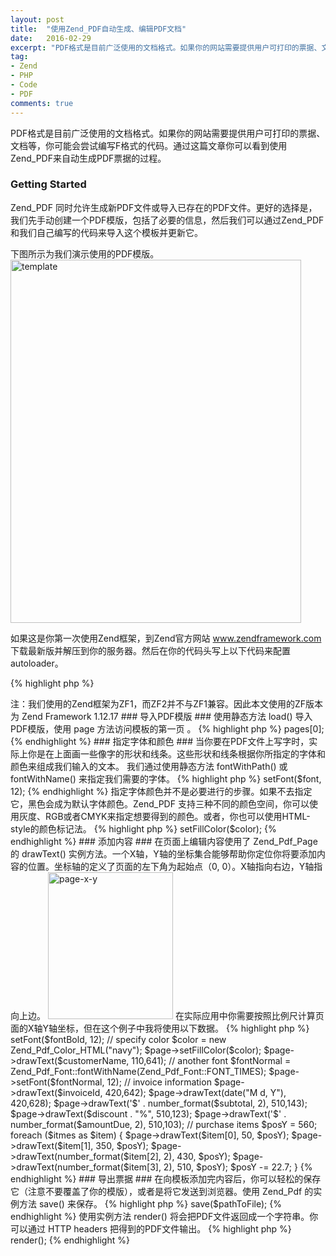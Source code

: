 ```yaml
---
layout: post
title:  "使用Zend_PDF自动生成、编辑PDF文档"
date:   2016-02-29
excerpt: "PDF格式是目前广泛使用的文档格式。如果你的网站需要提供用户可打印的票据、文档等，你可能会尝试编写F格式的代码。通过这篇文章你可以看到使用Zend_PDF来自动生成PDF票据的过程。"
tag:
- Zend
- PHP
- Code
- PDF
comments: true
---
```


PDF格式是目前广泛使用的文档格式。如果你的网站需要提供用户可打印的票据、文档等，你可能会尝试编写F格式的代码。通过这篇文章你可以看到使用Zend_PDF来自动生成PDF票据的过程。

### Getting Started ###

Zend_PDF 同时允许生成新PDF文件或导入已存在的PDF文件。更好的选择是，我们先手动创建一个PDF模版，包括了必要的信息，然后我们可以通过Zend_PDF和我们自己编写的代码来导入这个模板并更新它。

下图所示为我们演示使用的PDF模版。
<img src="http://ohmyselina.net/wp-content/uploads/2016/02/template.png" alt="template" width="465" height="581" class="aligncenter size-full wp-image-422" />

如果这是你第一次使用Zend框架，到Zend官方网站 www.zendframework.com 下载最新版并解压到你的服务器。然后在你的代码头写上以下代码来配置 autoloader。

{% highlight php %}
<?php
define("ZF_PATH", realpath("/path/to/zf/library/"));
set_include_path(get_include_path() . PATH_SEPARATOR . ZF_PATH);
require_once "Zend/Loader/Autoloader.php";
$loader = Zend_Loader_Autoloader::getInstance();
{% endhighlight %}

记得把ZF_PATH定义成Zend框架的library路径。

> 注：我们使用的Zend框架为ZF1，而ZF2并不与ZF1兼容。因此本文使用的ZF版本为	Zend Framework 1.12.17

### 导入PDF模版 ###

使用静态方法 load() 导入PDF模版，使用 page 方法访问模板的第一页 。

{% highlight php %}
<?php
// load the invoice
$invoice = Zend_Pdf::load("/path/to/invoice-template.pdf");

// access the first page
$page = $invoice->pages[0];
{% endhighlight %}

### 指定字体和颜色 ###

当你要在PDF文件上写字时，实际上你是在上面画一些像字的形状和线条。这些形状和线条根据你所指定的字体和颜色来组成我们输入的文本。

我们通过使用静态方法 fontWithPath() 或 fontWithName() 来指定我们需要的字体。

{% highlight php %}
<?php
//loading a font by its name
$font = Zend_Pdf_Font::fontWithName(Zend_Pdf_Font::FONT_TIMES_BOLD);

//load font from file system
$font = Zend_Pdf_Font::fontWithPath("/path/to/myfont.ttf");
{% endhighlight %}

然后使用 setFont() 实例方法来指定字体和字号。

{% highlight php %}
<?php
$page->setFont($font, 12);
{% endhighlight %}

指定字体颜色并不是必要进行的步骤。如果不去指定它，黑色会成为默认字体颜色。Zend_PDF 支持三种不同的颜色空间，你可以使用灰度、RGB或者CMYK来指定想要得到的颜色。或者，你也可以使用HTML-style的颜色标记法。

{% highlight php %}
<?php
// Gray Scale colors range from 0.0 (black) to 1.0 (white)
$color = new Zend_Pdf_Color_GrayScale(0.7);

// RGB uses 3 float values from 0.0 to 1.0 for each color component
$color = new Zend_Pdf_Color_Rgb($r,$g,$b);

// CMYK uses 4 float values from 0.0 to 1.0 for each color component
$color = new Zend_Pdf_Color_Cmyk($c,$m,$y,$k);

// HTML uses any valid color name or hex notation
$color = new Zend_Pdf_Color_HTML("blue");
$color = new Zend_Pdf_Color_HTML("#FF52ED");
{% endhighlight %}

然后使用 setFillColor() 方法指定颜色。

{% highlight php %}
<?php
$page->setFillColor($color);
{% endhighlight %}

### 添加内容 ###

在页面上编辑内容使用了 Zend_Pdf_Page 的 drawText() 实例方法。一个X轴，Y轴的坐标集合能够帮助你定位你将要添加内容的位置。坐标轴的定义了页面的左下角为起始点（0, 0）。X轴指向右边，Y轴指向上边。

<img src="http://ohmyselina.net/wp-content/uploads/2016/02/page-x-y.png" alt="page-x-y" width="200" height="235" class="aligncenter size-full wp-image-432" />

在实际应用中你需要按照比例尺计算页面的X轴Y轴坐标，但在这个例子中我将使用以下数据。

{% highlight php %}
<?php
$customerName = "Angelina Jolie";
$invoiceId = "DF-00025786423";

// items in the array are product description,
// quantity purchased, unit price, and total price
$items = array(array("Golden Globe Polish", 1, 25.50, 25.50),
               array("Trophy Shelf", 2, 180.00, 360.00),
               array("DIY Tattoo Kit", 1, 149.99, 149.99));

$subtotal = 535.49;
$discount = 10;
$amountDue = 481.94;

// specify font
$fontBold = Zend_Pdf_Font::fontWithName(Zend_Pdf_Font::FONT_TIMES_BOLD);
$page->setFont($fontBold, 12);

// specify color
$color = new Zend_Pdf_Color_HTML("navy");
$page->setFillColor($color);

$page->drawText($customerName, 110,641);
// another font
$fontNormal = Zend_Pdf_Font::fontWithName(Zend_Pdf_Font::FONT_TIMES);
$page->setFont($fontNormal, 12);

// invoice information
$page->drawText($invoiceId, 420,642);
$page->drawText(date("M d, Y"), 420,628);
$page->drawText('$' . number_format($subtotal, 2), 510,143);
$page->drawText($discount . "%", 510,123);
$page->drawText('$' . number_format($amountDue, 2), 510,103);

// purchase items
$posY = 560;
foreach ($itmes as $item) {
    $page->drawText($item[0], 50, $posY);
    $page->drawText($item[1], 350, $posY);
    $page->drawText(number_format($item[2], 2), 430, $posY);
    $page->drawText(number_format($item[3], 2), 510, $posY);
    $posY -= 22.7;
}
{% endhighlight %}

### 导出票据 ###

在向模板添加完内容后，你可以轻松的保存它（注意不要覆盖了你的模版），或者是将它发送到浏览器。使用 Zend_Pdf 的实例方法 save() 来保存。

{% highlight php %}
<?php
$invoice->save($pathToFile);
{% endhighlight %}

使用实例方法 render() 将会把PDF文件返回成一个字符串。你可以通过 HTTP headers 把得到的PDF文件输出。

{% highlight php %}
<?php
// instruct browser to download the PDF
header("Content-Type: application/x-pdf");
header("Content-Disposition: attachment; filename=invoice-". date("Y-m-d-H-i") . ".pdf");
header("Cache-Control: no-cache, must-revalidate");

// output the PDF
echo $invoice->render();
{% endhighlight %}
